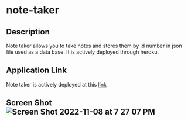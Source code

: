 # note-taker
## Description
Note taker allows you to take notes and stores them by id number in json file used as a data base. It is actively deployed through heroku.
## Application Link
Note taker is actively deployed at this [link](https://radiant-bayou-63922.herokuapp.com/)
## Screen Shot![Screen Shot 2022-11-08 at 7 27 07 PM](https://user-images.githubusercontent.com/109633516/200746824-882e12e4-efb7-41c0-9e07-2af9c5f3b38b.png)
